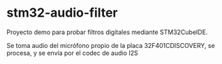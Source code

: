# stm32-audio-filter

Proyecto demo para probar filtros digitales mediante STM32CubeIDE.

Se toma audio del micrófono propio de la placa 32F401CDISCOVERY, se procesa, y se envía por el codec de audio I2S
